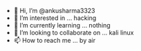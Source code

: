- 👋 Hi, I’m @ankusharma3323
- 👀 I’m interested in ... hacking
- 🌱 I’m currently learning ... nothing
- 💞️ I’m looking to collaborate on ... kali linux
- 📫 How to reach me ... by air

<!---
ankusharma3323/ankusharma3323 is a ✨ special ✨ repository because its `README.md` (this file) appears on your GitHub profile.
You can click the Preview link to take a look at your changes.
--->
